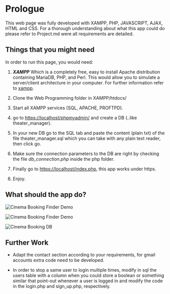 # Prologue
This web page was fully developed with XAMPP, PHP, JAVASCRIPT, AJAX, HTML and CSS. For a thorough understanding about what this app could do please refer to Project.md were all requirements are detailed. 

## Things that you might need

In order to run this page, you would need:

1. ***XAMPP*** Which is a completely free, easy to install Apache distribution containing MariaDB, PHP, and Perl.
This would allow you to simulate a server/client architecture in your computer. For further information refer to [xampp](https://www.apachefriends.org/index.html).

2. Clone the Web Programming folder in XAMPP/htdocs/

3. Start all XAMPP services (SQL, APACHE, PROFTPD).

4. go to [https://localhost/phpmyadmin/](https://localhost/phpmyadmin/) and create a DB (..like theater_manager).

5. In your new DB go to the SQL tab and paste the content (plain txt) of the file theater_manager.sql which you can
take with any plain text reader, then click go.

6. Make sure the connection parameters to the DB are right by checking the file _db_connection.php_ inside the php folder.

7. Finally go to [https://localhost/index.php](https://localhost/index.php), this app works under https.

8. Enjoy.


## What should the app do?

![Cinema Booking Finder Demo](Demo/cinema_booking_demo.gif)

![Cinema Booking Finder Demo](Demo/cinema_booking_demo2.gif)

![Cinema Booking DB](Demo/cinema_booking_db.gif)

## Further Work

- Adapt the contact section according to your requirements, for gmail accounts extra code need to be developed.

- In order to stop a same user to login multiple times, modify in sql the users table with a column when you could
store a boolean or something similar that point-out whenever a user is logged in and modify the code in the
login.php and sign_up.php, respectively.


